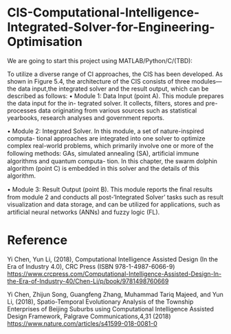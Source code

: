 # CIS-Computational-Intelligence-Integrated-Solver-for-Engineering-Optimisation
 
We are going to start this project using MATLAB/Python/C/(TBD):

To utilize a diverse range of CI approaches, the CIS has been developed. As shown
in Figure 5.4, the architecture of the CIS consists of three modules—the data input,the integrated solver and the result output, which can be described as follows:
•  Module 1: Data Input (point A). This module prepares the data input for the in-
tegrated solver. It collects, filters, stores and pre-processes data originating from various sources such as statistical yearbooks, research analyses and government reports.

•  Module 2: Integrated Solver. In this module, a set of nature-inspired computa-
tional approaches are integrated into one solver to optimize complex real-world
problems, which primarily involve one or more of the following methods: GAs,
simulated annealing (SA), artiﬁcial immune algorithms and quantum computa-
tion. In this chapter, the swarm dolphin algorithm (point C) is embedded in this
solver and the details of this algorithm.

•  Module 3: Result Output (point B). This module reports the ﬁnal results from
module 2 and conducts all post-‘Integrated Solver’ tasks such as result visualization and data storage, and can be utilized for applications, such as artiﬁcial neural networks (ANNs) and fuzzy logic (FL).

# Reference
Yi Chen, Yun Li, (2018), Computational Intelligence Assisted Design (In the Era of Industry 4.0), CRC Press (ISBN 978-1-4987-6066-9) 
https://www.crcpress.com/Computational-Intelligence-Assisted-Design-In-the-Era-of-Industry-40/Chen-Li/p/book/9781498760669

Yi Chen, Zhijun Song, Guangfeng Zhang, Muhammad Tariq Majeed, and Yun Li, (2018), Spatio-Temporal Evolutionary Analysis of the Township Enterprises of Beijing Suburbs using Computational Intelligence Assisted Design Framework, Palgrave Communications,4,31 (2018)
https://www.nature.com/articles/s41599-018-0081-0
